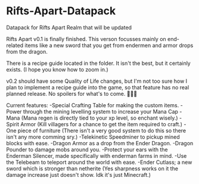# Rifts-Apart-Datapack
Datapack for Rifts Apart Realm that will be updated

Rifts Apart v0.1 is finally finished. This verson focusses mainly on end-related items like a new sword that you get from endermen and armor drops from the dragon.

There is a recipe guide located in the folder. It isn't the best, but it certainly exists. (I hope you know how to zoom in.)

v0.2 should have some Quality of Life changes, but I'm not too sure how I plan to implement a recipe guide into the game, so that feature has no real planned release. No spoilers for what's to come. 🤫🤫🤫

Current features:
  -Special Crafting Table for making the custom items.
  -Power through the mining levelling system to increase your Mana Cap
  -Mana (Mana regen is directly tied to your xp level, so enchant wisely.)
  -Spirit Armor (Kill villagers for a chance to get the item required to craft.)
  -One piece of furniture (There isn't a very good system to do this so there isn't any more comming sry.)
  -Telekinetic Speedminer to pickup mined blocks with ease.
  -Dragon Armor as a drop from the Ender Dragon.
  -Dragon Pounder to damage mobs around you.
  -Protect your ears with the Enderman Silencer, made specifically with enderman farms in mind.
  -Use the Telebeam to teleport around the world with ease.
  -Ender Cutlass; a new sword which is stronger than netherite (Yes sharpness works on it the damage increase just doesn't show. Idk it's just Minecraft.)
